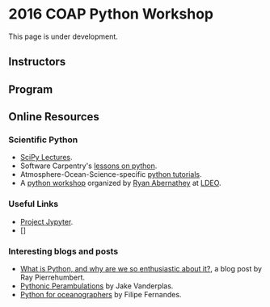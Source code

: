 # 2016 COAP Python Workshop
This page is under development.

## Instructors

## Program

## Online Resources 

### Scientific Python
* [SciPy Lectures](http://www.scipy-lectures.org/).
* Software Carpentry's [lessons on python](http://swcarpentry.github.io/python-novice-inflammation/).
* Atmosphere-Ocean-Science-specific [python tutorials](http://pyaos.johnny-lin.com/?page_id=217).
* A [python workshop](https://git.io/vK59C) organized by [Ryan Abernathey](http://rabernat.github.io/) at [LDEO](http://www.ldeo.columbia.edu/).

### Useful Links
* [Project Jypyter](http://jupyter.org/).
* []

### Interesting blogs and posts
* [What is Python, and why are we so enthusiastic about it?](http://geosci.uchicago.edu/~rtp1/itr/Python.html), a blog post
    by Ray Pierrehumbert.
* [Pythonic Perambulations](https://jakevdp.github.io/) by Jake Vanderplas.
* [Python for oceanographers](https://ocefpaf.github.io/python4oceanographers/) by Filipe Fernandes.


